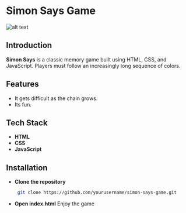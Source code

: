 
# Simon Says Game
![alt text](https://i.ibb.co/h9gCTpF/image.png)
## Introduction
**Simon Says** is a classic memory game built using HTML, CSS, and JavaScript. Players must follow an increasingly long sequence of colors.

## Features
- It gets difficult as the chain grows.
- Its fun.

## Tech Stack
- **HTML**
- **CSS**
- **JavaScript**

## Installation
- **Clone the repository**
  ```bash
   git clone https://github.com/yourusername/simon-says-game.git
   ```
- **Open index.html**
    Enjoy the game
   

